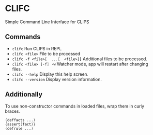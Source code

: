 # CLIFC
Simple Command Line Interface for CLIPS

## Commands
 - `clifc` Run CLIPS in REPL
 - `clifc <file>` File to be processed
 - `clifc -f <file>[  ...[  <file>]]` Additional files to be processed.
 - `clifc <file> [-f] -w` Watcher mode, app will restart after changing files.
 - `clifc --help` Display this help screen.
 - `clifc --version` Display version information.

## Additionally
To use non-constructor commands in loaded files, wrap them in curly braces.
```
(deffacts ...)
{assert(fact)}
(defrule ...)
```
